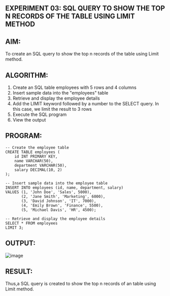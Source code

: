 ## EXPERIMENT 03: SQL QUERY TO SHOW THE TOP N RECORDS OF THE TABLE USING LIMIT METHOD
## AIM:
To create an SQL query to show the top n records of the table using Limit method.

## ALGORITHM:
1. Create an SQL table employees with 5 rows and 4 columns
2. Insert sample data into the "employees" table
3. Retrieve and display the employee details
4. Add the LIMIT keyword followed by a number to the SELECT query. In this case, we limit the result to 3 rows
5. Execute the SQL program
6. View the output

## PROGRAM:
```
-- Create the employee table
CREATE TABLE employees (
    id INT PRIMARY KEY,
    name VARCHAR(50),
    department VARCHAR(50),
    salary DECIMAL(10, 2)
);

-- Insert sample data into the employee table
INSERT INTO employees (id, name, department, salary)
VALUES (1, 'John Doe', 'Sales', 5000),
       (2, 'Jane Smith', 'Marketing', 6000),
       (3, 'David Johnson', 'IT', 7000),
       (4, 'Emily Brown', 'Finance', 5500),
       (5, 'Michael Davis', 'HR', 4500);

-- Retrieve and display the employee details
SELECT * FROM employees
LIMIT 3;
```
## OUTPUT:
![image](https://github.com/Evangelin-Ruth/dbms-ex3/assets/94219798/a09f25bd-9fc8-4385-a0c2-cb4018b1df4a)
## RESULT:
Thus,a SQL query is created to show the top n records of an table using Limit method.

